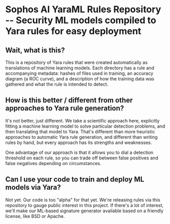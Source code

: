 # Sophos AI YaraML Rules Repository -- Security ML models compiled to Yara rules for easy deployment

## Wait, what is this?

This is a repository of Yara rules that were created automatically as translations of machine learning models.  Each directory has a rule and accompanying metadata: hashes of files used in training, an accuracy diagram (a ROC curve), and a description of how the training data was gathered and what the rule is intended to detect.

## How is this better / different from other approaches to Yara rule generation?

It's not better, just different.  We take a scientific approach here, explicitly fitting a machine learning model to solve particular detection problems, and then translating that model to Yara.  That's different than more heuristic approaches to automatic Yara rule generation, and different than writing rules by hand, but every approach has its strengths and weaknesses.

One advantage of our approach is that it allows you to dial a detection threshold on each rule, so you can trade off between false positives and false negatives depending on circumstances.

## Can I use your code to train and deploy ML models via Yara?

Not yet.  Our code is too "alpha" for that yet.  We're releasing rules via this repository to gauge public interest in this project.  If there's a lot of interest, we'll make our ML-based signature generator available based on a friendly license, like BSD or Apache.
